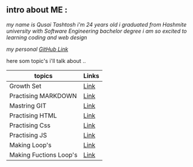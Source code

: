 
## intro about ME :

*my name is Qusai Tashtosh i'm 24 years old
i graduated from Hashmite university with Software Engineering bachelor degree
i am so excited to learning  coding and web design*

*my personal [GitHub Link](https://github.com/QusaiTA)*

here som topic's i'll talk about ..

| topics      | Links |
| ----------- | ----------- |
| Growth Set      | [Link](read2.md)       |
| Practising MARKDOWN   | [Link](Summary.md)        |
| Mastring GIT   | [Link](readMonday.md)|
| Practising HTML| [Link](read3a.md)|
| Practising Css | [Link](read3b.md)|
| Practising JS  | [Link](read4.md) |
| Making Loop's  | [Link](read5.md) |
| Making Fuctions Loop's  | [Link](read6.md) |


